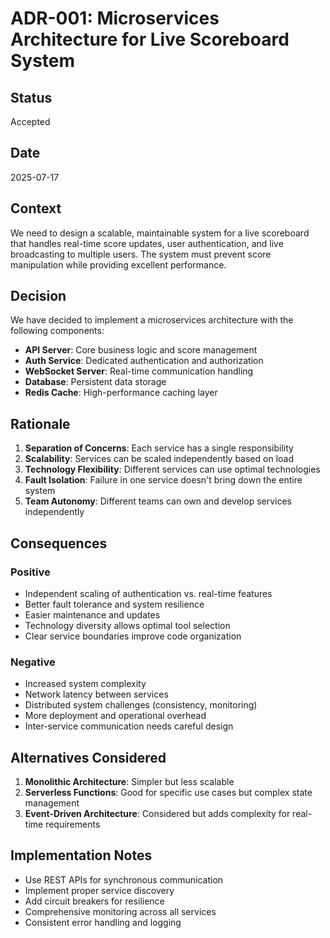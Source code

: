 # ADR-001: Microservices Architecture for Live Scoreboard System

## Status
Accepted

## Date
2025-07-17

## Context
We need to design a scalable, maintainable system for a live scoreboard that handles real-time score updates, user authentication, and live broadcasting to multiple users. The system must prevent score manipulation while providing excellent performance.

## Decision
We have decided to implement a microservices architecture with the following components:
- **API Server**: Core business logic and score management
- **Auth Service**: Dedicated authentication and authorization
- **WebSocket Server**: Real-time communication handling
- **Database**: Persistent data storage
- **Redis Cache**: High-performance caching layer

## Rationale
1. **Separation of Concerns**: Each service has a single responsibility
2. **Scalability**: Services can be scaled independently based on load
3. **Technology Flexibility**: Different services can use optimal technologies
4. **Fault Isolation**: Failure in one service doesn't bring down the entire system
5. **Team Autonomy**: Different teams can own and develop services independently

## Consequences

### Positive
- Independent scaling of authentication vs. real-time features
- Better fault tolerance and system resilience
- Easier maintenance and updates
- Technology diversity allows optimal tool selection
- Clear service boundaries improve code organization

### Negative
- Increased system complexity
- Network latency between services
- Distributed system challenges (consistency, monitoring)
- More deployment and operational overhead
- Inter-service communication needs careful design

## Alternatives Considered
1. **Monolithic Architecture**: Simpler but less scalable
2. **Serverless Functions**: Good for specific use cases but complex state management
3. **Event-Driven Architecture**: Considered but adds complexity for real-time requirements

## Implementation Notes
- Use REST APIs for synchronous communication
- Implement proper service discovery
- Add circuit breakers for resilience
- Comprehensive monitoring across all services
- Consistent error handling and logging
